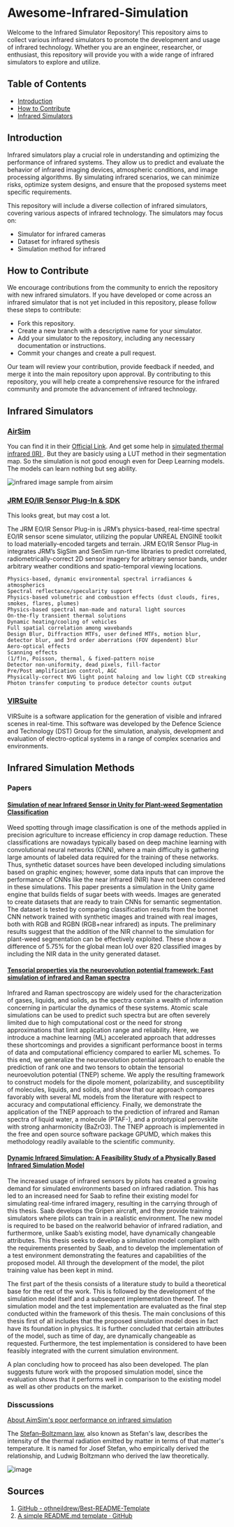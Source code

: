# Awesome-Infrared-Simulation
Welcome to the Infrared Simulator Repository! This repository aims to collect various infrared simulators to promote the development and usage of infrared technology. Whether you are an engineer, researcher, or enthusiast, this repository will provide you with a wide range of infrared simulators to explore and utilize.

## Table of Contents
- [Introduction](#getting-started)
- [How to Contribute](#How-to-Contribute)
- [Infrared Simulators](#Infrared-Simulators)

## Introduction
Infrared simulators play a crucial role in understanding and optimizing the performance of infrared systems. They allow us to predict and evaluate the behavior of infrared imaging devices, atmospheric conditions, and image processing algorithms. By simulating infrared scenarios, we can minimize risks, optimize system designs, and ensure that the proposed systems meet specific requirements.

This repository will include a diverse collection of infrared simulators, covering various aspects of infrared technology. The simulators may focus on:
- Simulator for infrared cameras
- Dataset for infrared sythesis
- Simulation method for infrared 


## How to Contribute
We encourage contributions from the community to enrich the repository with new infrared simulators. If you have developed or come across an infrared simulator that is not yet included in this repository, please follow these steps to contribute:

- Fork this repository.
- Create a new branch with a descriptive name for your simulator.
- Add your simulator to the repository, including any necessary documentation or instructions.
- Commit your changes and create a pull request.


Our team will review your contribution, provide feedback if needed, and merge it into the main repository upon approval.
By contributing to this repository, you will help create a comprehensive resource for the infrared community and promote the advancement of infrared technology.

## Infrared Simulators
### [AirSim ](https://microsoft.github.io/AirSim/)
You can find it in their [Official Link](https://microsoft.github.io/AirSim/). And get some help in [simulated thermal infrared (IR) ](https://microsoft.github.io/AirSim/InfraredCamera/). But they are basicly using a LUT method in their segmentation map. So the simulation is not good enough even for Deep Learning models. The models can learn nothing but seg ability.

![infrared image sample from airsim](https://github.com/LT1st/Awesome-Infrared-Simulation/assets/39019137/90f0162b-8804-419b-ae64-6b79b4b05a38)

### [JRM EO/IR Sensor Plug-In & SDK](http://jrmtech.com/unreal/)
This looks great, but may cost a lot.

The JRM EO/IR Sensor Plug-in is JRM’s physics-based, real-time spectral EO/IR sensor scene simulator, utilizing the popular UNREAL ENGINE toolkit to load materially-encoded targets and terrain. JRM EO/IR Sensor Plug-in integrates JRM’s SigSim and SenSim run-time libraries to predict correlated, radiometrically-correct 2D sensor imagery for arbitrary sensor bands, under arbitrary weather conditions and spatio-temporal viewing locations.

```
Physics-based, dynamic environmental spectral irradiances & atmospherics
Spectral reflectance/specularity support
Physics-based volumetric and combustion effects (dust clouds, fires, smokes, flares, plumes)
Physics-based spectral man-made and natural light sources
On-the-fly transient thermal solutions
Dynamic heating/cooling of vehicles
Full spatial correlation among wavebands
Design Blur, Diffraction MTFs, user defined MTFs, motion blur, detector blur, and 3rd order aberrations (FOV dependent) blur
Aero-optical effects
Scanning effects
(1/f)n, Poisson, thermal, & fixed-pattern noise
Detector non-uniformity, dead pixels, fill-factor
Pre/Post amplification control, AGC
Physically-correct NVG light point haloing and low light CCD streaking Photon transfer computing to produce detector counts output
```
### [VIRSuite](https://www.dst.defence.gov.au/sites/default/files/publications/documents/DSC%201756%20Avalon%20Air%20Show%20VIR%20Suite.pdf)
VIRSuite is a software application for the generation of
visible and infrared scenes in real-time. This software
was developed by the Defence Science and Technology
(DST) Group for the simulation, analysis, development
and evaluation of electro-optical systems in a range of
complex scenarios and environments. 



## Infrared Simulation Methods
### Papers
#### [Simulation of near Infrared Sensor in Unity for Plant-weed Segmentation Classification](https://www.scitepress.org/Papers/2020/98279/98279.pdf)
Weed spotting through image classification is one of the methods applied in precision agriculture to increase
efficiency in crop damage reduction. These classifications are nowadays typically based on deep machine
learning with convolutional neural networks (CNN), where a main difficulty is gathering large amounts of
labeled data required for the training of these networks. Thus, synthetic dataset sources have been developed
including simulations based on graphic engines; however, some data inputs that can improve the performance
of CNNs like the near infrared (NIR) have not been considered in these simulations. This paper presents a
simulation in the Unity game engine that builds fields of sugar beets with weeds. Images are generated to
create datasets that are ready to train CNNs for semantic segmentation. The dataset is tested by comparing
classification results from the bonnet CNN network trained with synthetic images and trained with real images,
both with RGB and RGBN (RGB+near infrared) as inputs. The preliminary results suggest that the addition
of the NIR channel to the simulation for plant-weed segmentation can be effectively exploited. These show a
difference of 5.75% for the global mean IoU over 820 classified images by including the NIR data in the unity
generated dataset.

#### [Tensorial properties via the neuroevolution potential framework: Fast simulation of infrared and Raman spectra](https://arxiv.org/abs/2312.05233)
Infrared and Raman spectroscopy are widely used for the characterization of gases, liquids, and solids, as the spectra contain a wealth of information concerning in particular the dynamics of these systems. Atomic scale simulations can be used to predict such spectra but are often severely limited due to high computational cost or the need for strong approximations that limit application range and reliability. Here, we introduce a machine learning (ML) accelerated approach that addresses these shortcomings and provides a significant performance boost in terms of data and computational efficiency compared to earlier ML schemes. To this end, we generalize the neuroevolution potential approach to enable the prediction of rank one and two tensors to obtain the tensorial neuroevolution potential (TNEP) scheme. We apply the resulting framework to construct models for the dipole moment, polarizability, and susceptibility of molecules, liquids, and solids, and show that our approach compares favorably with several ML models from the literature with respect to accuracy and computational efficiency. Finally, we demonstrate the application of the TNEP approach to the prediction of infrared and Raman spectra of liquid water, a molecule (PTAF-), and a prototypical perovskite with strong anharmonicity (BaZrO3). The TNEP approach is implemented in the free and open source software package GPUMD, which makes this methodology readily available to the scientific community.

#### [Dynamic Infrared Simulation: A Feasibility Study of a Physically Based Infrared Simulation Model](http://www.diva-portal.org/smash/get/diva2:22896/FULLTEXT01.pdf)
The increased usage of infrared sensors by pilots has created a growing demand
for simulated environments based on infrared radiation. This has led to an
increased need for Saab to refine their existing model for simulating real-time
infrared imagery, resulting in the carrying through of this thesis. Saab develops
the Gripen aircraft, and they provide training simulators where pilots can train
in a realistic environment. The new model is required to be based on the realworld behavior of infrared radiation, and furthermore, unlike Saab’s existing
model, have dynamically changeable attributes.
This thesis seeks to develop a simulation model compliant with the
requirements presented by Saab, and to develop the implementation of a test
environment demonstrating the features and capabilities of the proposed model.
All through the development of the model, the pilot training value has been kept
in mind.

The first part of the thesis consists of a literature study to build a theoretical
base for the rest of the work. This is followed by the development of the
simulation model itself and a subsequent implementation thereof. The
simulation model and the test implementation are evaluated as the final step
conducted within the framework of this thesis.
The main conclusions of this thesis first of all includes that the proposed
simulation model does in fact have its foundation in physics. It is further
concluded that certain attributes of the model, such as time of day, are
dynamically changeable as requested. Furthermore, the test implementation is
considered to have been feasibly integrated with the current simulation
environment.

A plan concluding how to proceed has also been developed. The plan suggests
future work with the proposed simulation model, since the evaluation shows that
it performs well in comparison to the existing model as well as other products
on the market.





















### Disscussions
[About AimSim's poor performance on infrared simulation](https://stackoverflow.com/questions/76872875/how-to-simulate-ir-vision-in-unreal-engine)

The [Stefan–Boltzmann law](https://en.wikipedia.org/wiki/Stefan%E2%80%93Boltzmann_law), also known as Stefan's law, describes the intensity of the thermal radiation emitted by matter in terms of that matter's temperature. It is named for Josef Stefan, who empirically derived the relationship, and Ludwig Boltzmann who derived the law theoretically.

![image](https://github.com/LT1st/Awesome-Infrared-Simulation/assets/39019137/5d37cacd-0294-43cc-aabd-ee7e9d35092a)

## Sources
1. [GitHub - othneildrew/Best-README-Template](https://github.com/othneildrew/Best-README-Template)
2. [A simple README.md template · GitHub](https://gist.github.com/PurpleBooth/109311bb0361f32d87a2)
